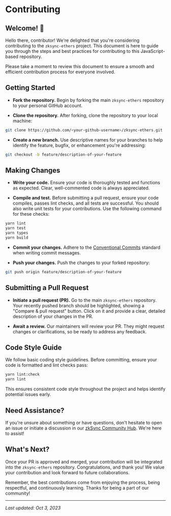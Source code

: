 # Contributing

## Welcome! 👋

Hello there, contributor! We're delighted that you're considering contributing to the `zksync-ethers` project. This document is here to guide you through the steps and best practices for contributing to this JavaScript-based repository.

Please take a moment to review this document to ensure a smooth and efficient contribution process for everyone involved.

## Getting Started

- **Fork the repository.** Begin by forking the main `zksync-ethers` repository to your personal GitHub account.

- **Clone the repository.** After forking, clone the repository to your local machine:

```bash
git clone https://github.com/<your-github-username>/zksync-ethers.git
```

- **Create a new branch.** Use descriptive names for your branches to help identify the feature, bugfix, or enhancement you're addressing:

```bash
git checkout -b feature/description-of-your-feature
```

## Making Changes

- **Write your code.** Ensure your code is thoroughly tested and functions as expected. Clear, well-commented code is always appreciated.

- **Compile and test.** Before submitting a pull request, ensure your code compiles, passes lint checks, and all tests are successful. You should also write unit tests for your contributions. Use the following command for these checks:

```bash
yarn lint
yarn test
yarn types
yarn build
```

- **Commit your changes.** Adhere to the [Conventional Commits](https://www.conventionalcommits.org/) standard when writing commit messages.

- **Push your changes.** Push the changes to your forked repository:

```bash
git push origin feature/description-of-your-feature
```

## Submitting a Pull Request

- **Initiate a pull request (PR).** Go to the main `zksync-ethers` repository. Your recently pushed branch should be highlighted, showing a "Compare & pull request" button. Click on it and provide a clear, detailed description of your changes in the PR.

- **Await a review.** Our maintainers will review your PR. They might request changes or clarifications, so be ready to address any feedback.

## Code Style Guide

We follow basic coding style guidelines. Before committing, ensure your code is formatted and lint checks pass:

```bash
yarn lint:check
yarn lint
```

This ensures consistent code style throughout the project and helps identify potential issues early.

## Need Assistance?

If you're unsure about something or have questions, don't hesitate to open an issue or initiate a discussion in our [zkSync Community Hub](https://github.com/zkSync-Community-Hub/zkSync-developers/discussions). We're here to assist!

## What's Next?

Once your PR is approved and merged, your contribution will be integrated into the `zksync-ethers` repository. Congratulations, and thank you! We value your contribution and look forward to future collaborations.

Remember, the best contributions come from enjoying the process, being respectful, and continuously learning. Thanks for being a part of our community!

---

*Last updated: Oct 3, 2023*

